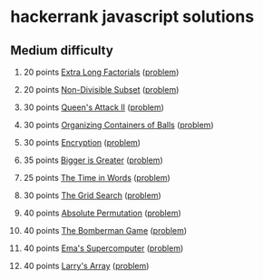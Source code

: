 hackerrank javascript solutions
===============================

Medium difficulty
-----------------

1. 20 points [Extra Long Factorials](https://github.com/qriklix/hackerrank/blob/master/algorithms/02-implementation/30-extra-long-factorials.js) ([problem](https://www.hackerrank.com/challenges/extra-long-factorials/problem))

2. 20 points [Non-Divisible Subset](https://github.com/qriklix/hackerrank/blob/master/algorithms/02-implementation/35-non-divisible-subset.js) ([problem](https://www.hackerrank.com/challenges/non-divisible-subset/problem))

3. 30 points [Queen's Attack II](https://github.com/qriklix/hackerrank/blob/master/algorithms/02-implementation/39-queens-attack-2.js) ([problem](https://www.hackerrank.com/challenges/queens-attack-2/problem))

4. 30 points [Organizing Containers of Balls](https://github.com/qriklix/hackerrank/blob/master/algorithms/02-implementation/42-organizing-containers-of-balls.js) ([problem](https://www.hackerrank.com/challenges/organizing-containers-of-balls/problem))

5. 30 points [Encryption](https://github.com/qriklix/hackerrank/blob/master/algorithms/02-implementation/43-encryption.js) ([problem](https://www.hackerrank.com/challenges/encryption/problem))

6. 35 points [Bigger is Greater](https://github.com/qriklix/hackerrank/blob/master/algorithms/02-implementation/44-bigger-is-greater.js) ([problem](https://www.hackerrank.com/challenges/bigger-is-greater/problem))

7. 25 points [The Time in Words](https://github.com/qriklix/hackerrank/blob/master/algorithms/02-implementation/48-the-time-in-words.js) ([problem](https://www.hackerrank.com/challenges/the-time-in-words/problem))

8. 30 points [The Grid Search](https://github.com/qriklix/hackerrank/blob/master/algorithms/02-implementation/56-the-grid-search.js) ([problem](https://www.hackerrank.com/challenges/the-grid-search/problem))

9. 40 points [Absolute Permutation](https://github.com/qriklix/hackerrank/blob/master/algorithms/02-implementation/59-absolute-permutation.js) ([problem](https://www.hackerrank.com/challenges/absolute-permutation/problem))

10. 40 points [The Bomberman Game](https://github.com/qriklix/hackerrank/blob/master/algorithms/02-implementation/60-bomber-man.js) ([problem](https://www.hackerrank.com/challenges/bomber-man/problem))

11. 40 points [Ema's Supercomputer](https://github.com/qriklix/hackerrank/blob/master/algorithms/02-implementation/61-two-pluses.js) ([problem](https://www.hackerrank.com/challenges/two-pluses/problem))

12. 40 points [Larry's Array](https://github.com/qriklix/hackerrank/blob/master/algorithms/02-implementation/62-larrys-array.js) ([problem](https://www.hackerrank.com/challenges/larrys-array/problem))
